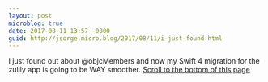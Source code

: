 ```yaml
---
layout: post
microblog: true
date: 2017-08-11 13:57 -0800
guid: http://jsorge.micro.blog/2017/08/11/i-just-found.html
---
```

I just found out about @objcMembers and now my Swift 4 migration for the zulily app is going to be WAY smoother. [Scroll to the bottom of this page](http://evgenii.com/blog/disabling-swift3-objc-inference-in-xcode9/)
